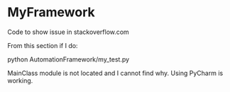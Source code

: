 # MyFramework
Code to show issue in stackoverflow.com

From this section if I do:

python AutomationFramework/my_test.py 

MainClass module is not located and I cannot find why. Using PyCharm is working. 
